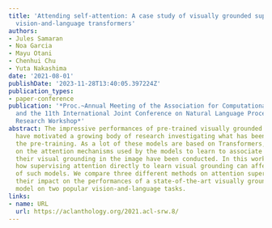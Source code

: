 ```yaml
---
title: 'Attending self-attention: A case study of visually grounded supervision in
  vision-and-language transformers'
authors:
- Jules Samaran
- Noa Garcia
- Mayu Otani
- Chenhui Chu
- Yuta Nakashima
date: '2021-08-01'
publishDate: '2023-11-28T13:40:05.397224Z'
publication_types:
- paper-conference
publication: '*Proc.~Annual Meeting of the Association for Computational Linguistics
  and the 11th International Joint Conference on Natural Language Processing: Student
  Research Workshop*'
abstract: The impressive performances of pre-trained visually grounded language models
  have motivated a growing body of research investigating what has been learned during
  the pre-training. As a lot of these models are based on Transformers, several studies
  on the attention mechanisms used by the models to learn to associate phrases with
  their visual grounding in the image have been conducted. In this work, we investigate
  how supervising attention directly to learn visual grounding can affect the behavior
  of such models. We compare three different methods on attention supervision and
  their impact on the performances of a state-of-the-art visually grounded language
  model on two popular vision-and-language tasks.
links:
- name: URL
  url: https://aclanthology.org/2021.acl-srw.8/
---
```

